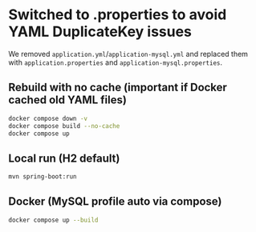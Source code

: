 # Switched to .properties to avoid YAML DuplicateKey issues

We removed `application.yml`/`application-mysql.yml` and replaced them with
`application.properties` and `application-mysql.properties`.

## Rebuild with no cache (important if Docker cached old YAML files)
```bash
docker compose down -v
docker compose build --no-cache
docker compose up
```

## Local run (H2 default)
```bash
mvn spring-boot:run
```

## Docker (MySQL profile auto via compose)
```bash
docker compose up --build
```
